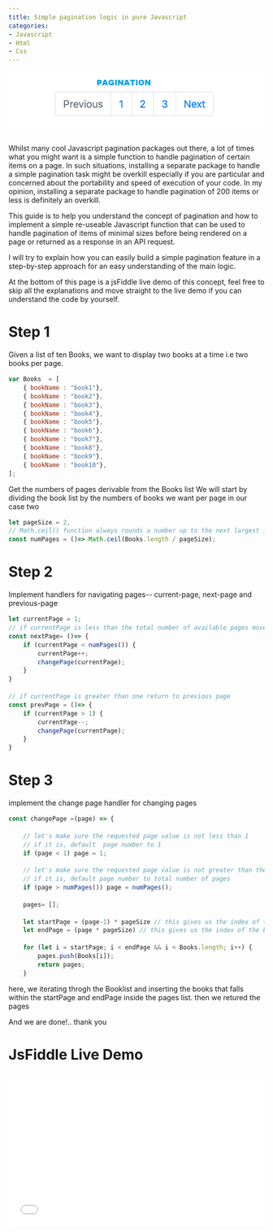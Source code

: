 ```yaml
---
title: Simple pagination logic in pure Javascript
categories:
- Javascript
- Html
- Css
---
```


![alt](2021-11-22-Simple-Data-Pagination-in-Pure-Javascript/pagination.png)

Whilst many cool Javascript pagination packages out there, a lot of times what you might want is a simple function to handle pagination of certain items on a page. In such situations, installing a separate package to handle a simple pagination task might be overkill especially if you are particular and concerned about the portability and speed of execution of your code. In my opinion, installing a separate package to handle pagination of 200 items or less is definitely an overkill.

This guide is to help you understand the concept of pagination and how to implement a simple re-useable Javascript function that can be used to handle pagination of items of minimal sizes before being rendered on a page or returned as a response in an API request.

I will try to explain how you can easily build a simple pagination feature in a step-by-step approach for an easy understanding of the main logic.

At the bottom of this page is a jsFiddle live demo of this concept, feel free to skip all the explanations and move straight to the live demo if you can understand the code by yourself.

# Step 1
Given a list of ten Books, we want to display two books at a time i.e two books per page.
```js
var Books  = [
    { bookName : "book1"},
    { bookName : "book2"},
    { bookName : "book3"},
    { bookName : "book4"},
    { bookName : "book5"},
    { bookName : "book6"},
    { bookName : "book7"},
    { bookName : "book8"},
    { bookName : "book9"},
    { bookName : "book10"},    
];
```
Get the numbers of pages derivable from the Books list
We will start by dividing the book list by the numbers of books we want per page in our case two
```js
let pageSize = 2,
// Math.ceil() function always rounds a number up to the next largest integer. we need to avoid float values 
const numPages = ()=> Math.ceil(Books.length / pageSize);
```

# Step 2
Implement handlers for navigating pages-- current-page, next-page and previous-page

```js
let currentPage = 1;
// if currentPage is less than the total number of available pages move to next page
const nextPage= ()=> {
    if (currentPage < numPages()) {
        currentPage++;
        changePage(currentPage);
    }
}

// if currentPage is greater than one return to previous page
const prevPage = ()=> {
    if (currentPage > 1) {
        currentPage--;
        changePage(currentPage);
    }
}
```

# Step 3 
implement the change page handler for changing pages
```js
const changePage =(page) => {

    // let's make sure the requested page value is not less than 1 
    // if it is, default  page number to 1
    if (page < 1) page = 1;

    // let's make sure the requested page value is not greater than the entire available pages 
    // if it is, default page number to total number of pages
    if (page > numPages()) page = numPages();

    pages= [];

    let startPage = (page-1) * pageSize // this gives us the index of the book to start the page
    let endPage = (page * pageSize) // this gives us the index of the book to end the page 

    for (let i = startPage; i < endPage && i < Books.length; i++) {
        pages.push(Books[i]); 
        return pages;
    }
```

here, we iterating throgh the Booklist and inserting the books that falls within the startPage  and endPage 
inside the  pages list. then we retured the pages

And we are done!.. thank you 

# JsFiddle Live Demo
<iframe width="100%" height="300" src="//jsfiddle.net/majeedblog/8nax7zyv/46/embedded/js,html,css,result/dark/" allowfullscreen="allowfullscreen" allowpaymentrequest frameborder="0"></iframe>

